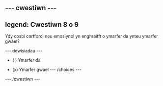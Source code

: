 --- cwestiwn ---
---
legend: Cwestiwn 8 o 9
---

Ydy cosbi corfforol neu emosiynol yn enghraifft o ymarfer da ynteu ymarfer gwael?

--- dewisiadau ---
- ( ) Ymarfer da

- (x) Ymarfer gwael --- /choices ---

--- /cwestiwn ---
